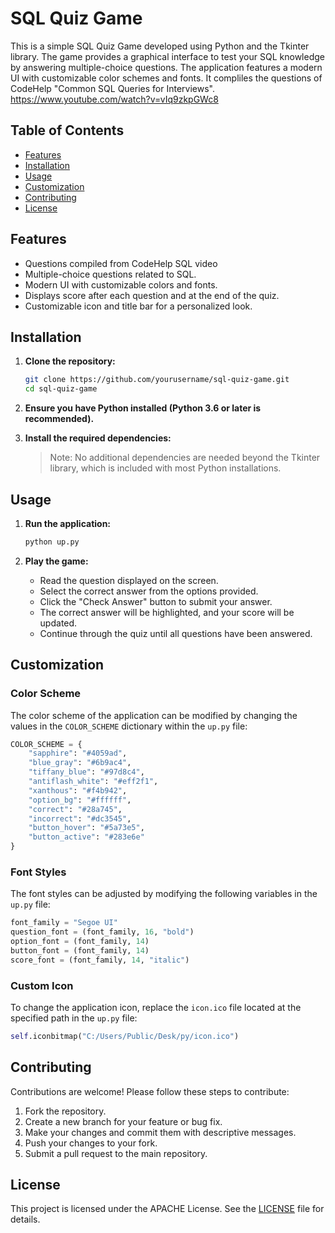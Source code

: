
# SQL Quiz Game

This is a simple SQL Quiz Game developed using Python and the Tkinter library. The game provides a graphical interface to test your SQL knowledge by answering multiple-choice questions. The application features a modern UI with customizable color schemes and fonts. It compliles the questions of CodeHelp "Common SQL Queries for Interviews". https://www.youtube.com/watch?v=vIq9zkpGWc8 

## Table of Contents

- [Features](#features)
- [Installation](#installation)
- [Usage](#usage)
- [Customization](#customization)
- [Contributing](#contributing)
- [License](#license)

## Features
- Questions compiled from CodeHelp SQL video
- Multiple-choice questions related to SQL.
- Modern UI with customizable colors and fonts.
- Displays score after each question and at the end of the quiz.
- Customizable icon and title bar for a personalized look.

## Installation

1. **Clone the repository:**

   ```bash
   git clone https://github.com/yourusername/sql-quiz-game.git
   cd sql-quiz-game
   ```

2. **Ensure you have Python installed (Python 3.6 or later is recommended).**

3. **Install the required dependencies:**

  

   > Note: No additional dependencies are needed beyond the Tkinter library, which is included with most Python installations.

## Usage

1. **Run the application:**

   ```bash
   python up.py
   ```

2. **Play the game:**

   - Read the question displayed on the screen.
   - Select the correct answer from the options provided.
   - Click the "Check Answer" button to submit your answer.
   - The correct answer will be highlighted, and your score will be updated.
   - Continue through the quiz until all questions have been answered.

## Customization

### Color Scheme

The color scheme of the application can be modified by changing the values in the `COLOR_SCHEME` dictionary within the `up.py` file:

```python
COLOR_SCHEME = {
    "sapphire": "#4059ad",
    "blue_gray": "#6b9ac4",
    "tiffany_blue": "#97d8c4",
    "antiflash_white": "#eff2f1",
    "xanthous": "#f4b942",
    "option_bg": "#ffffff",
    "correct": "#28a745",
    "incorrect": "#dc3545",
    "button_hover": "#5a73e5",
    "button_active": "#283e6e"
}
```

### Font Styles

The font styles can be adjusted by modifying the following variables in the `up.py` file:

```python
font_family = "Segoe UI"
question_font = (font_family, 16, "bold")
option_font = (font_family, 14)
button_font = (font_family, 14)
score_font = (font_family, 14, "italic")
```

### Custom Icon

To change the application icon, replace the `icon.ico` file located at the specified path in the `up.py` file:

```python
self.iconbitmap("C:/Users/Public/Desk/py/icon.ico")
```

## Contributing

Contributions are welcome! Please follow these steps to contribute:

1. Fork the repository.
2. Create a new branch for your feature or bug fix.
3. Make your changes and commit them with descriptive messages.
4. Push your changes to your fork.
5. Submit a pull request to the main repository.

## License

This project is licensed under the APACHE License. See the [LICENSE](LICENSE) file for details.



